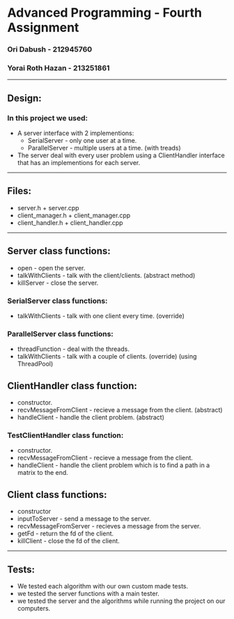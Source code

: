# Advanced Programming - Fourth Assignment
### Ori Dabush - 212945760
### Yorai Roth Hazan - 213251861
* * *
## Design:
### In this project we used:
* A server interface with 2 implementions:
  * SerialServer - only one user at a time.
  * ParallelServer - multiple users at a time. (with treads)
* The server deal with every user problem using a ClientHandler interface that has an implementions for each server.
* * *
## Files:
* server.h + server.cpp
* client_manager.h + client_manager.cpp
* client_handler.h + client_handler.cpp
* * *
## Server class functions:
* open - open the server.
* talkWithClients - talk with the client/clients. (abstract method)
* killServer - close the server.
### SerialServer class functions:
* talkWithClients - talk with one client every time. (override)
### ParallelServer class functions:
* threadFunction - deal with the threads.
*  talkWithClients - talk with a couple of clients. (override) (using ThreadPool)
## ClientHandler class function:
* constructor.
* recvMessageFromClient - recieve a message from the client. (abstract)
* handleClient - handle the client problem. (abstract)
### TestClientHandler class function:
* constructor.
* recvMessageFromClient - recieve a message from the client.
* handleClient - handle the client problem which is to find a path in a matrix to the end.
## Client class functions:
* constructor
* inputToServer - send a message to the server.
* recvMessageFromServer - recieves a message from the server.
* getFd - return the fd of the client.
* killClient - close the fd of the client.
* * *
## Tests:
* We tested each algorithm with our own custom made tests.
* we tested the server functions with a main tester.
* we tested the server and the algorithms while running the project on our computers.

